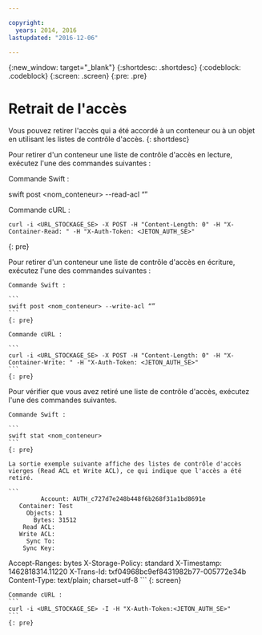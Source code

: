 ```yaml
---

copyright:
  years: 2014, 2016
lastupdated: "2016-12-06"

---
```

{:new_window: target="_blank"}
{:shortdesc: .shortdesc}
{:codeblock: .codeblock}
{:screen: .screen}
{:pre: .pre}


# Retrait de l'accès

Vous pouvez retirer l'accès qui a été accordé à un conteneur ou à un objet en utilisant les listes de contrôle d'accès.
{: shortdesc}

Pour retirer d'un conteneur une liste de contrôle d'accès en lecture, exécutez l'une des commandes suivantes :

Commande Swift :

  <codeblock>swift post <nom_conteneur> --read-acl “”</codeblock>

Commande cURL :

```
curl -i <URL_STOCKAGE_SE> -X POST -H "Content-Length: 0" -H "X-Container-Read: " -H "X-Auth-Token: <JETON_AUTH_SE>"
```
{: pre}

Pour retirer d'un conteneur une liste de contrôle d'accès en écriture, exécutez l'une des commandes suivantes :

    Commande Swift :

    ```
    swift post <nom_conteneur> --write-acl “”
    ```
    {: pre}

    Commande cURL :

    ```
    curl -i <URL_STOCKAGE_SE> -X POST -H "Content-Length: 0" -H "X-Container-Write: " -H "X-Auth-Token: <JETON_AUTH_SE>"
    ```
    {: pre}

Pour vérifier que vous avez retiré une liste de contrôle d'accès, exécutez l'une des commandes suivantes.

    Commande Swift :

    ```
    swift stat <nom_conteneur>
    ```
    {: pre}

    La sortie exemple suivante affiche des listes de contrôle d'accès vierges (Read ACL et Write ACL), ce qui indique que l'accès a été retiré.

    ```
             Account: AUTH_c727d7e248b448f6b268f31a1bd8691e
       Container: Test
         Objects: 1
           Bytes: 31512
        Read ACL:
       Write ACL:
         Sync To:
        Sync Key:
   Accept-Ranges: bytes
X-Storage-Policy: standard
     X-Timestamp: 1462818314.11220
      X-Trans-Id: txf04968bc9ef8431982b77-005772e34b
    Content-Type: text/plain; charset=utf-8
    ```
    {: screen}

    Commande cURL :
    ```
    curl -i <URL_STOCKAGE_SE> -I -H "X-Auth-Token:<JETON_AUTH_SE>"
    ```
    {: pre}

